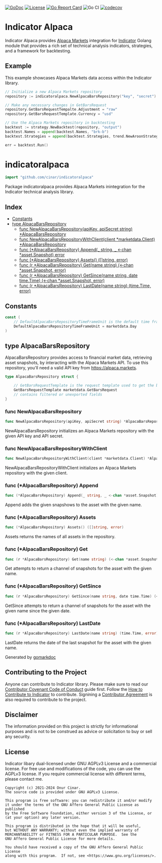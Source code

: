 [![GoDoc](https://godoc.org/github.com/cinar/indicatoralpaca?status.svg)](https://godoc.org/github.com/cinar/indicatoralpaca) [![License](https://img.shields.io/badge/License-AGPLv3-blue.svg)](https://opensource.org/licenses/AGPLv3) [![Go Report Card](https://goreportcard.com/badge/github.com/cinar/indicatoralpaca)](https://goreportcard.com/report/github.com/cinar/indicatoralpaca) ![Go CI](https://github.com/cinar/indicatoralpaca/actions/workflows/ci.yml/badge.svg) [![codecov](https://codecov.io/gh/cinar/indicatoralpaca/graph/badge.svg?token=AFZLMEBTVM)](https://codecov.io/gh/cinar/indicatoralpaca)

Indicator Alpaca
================

Indicator Alpaca provides [Alpaca Markets](https://alpaca.markets) integration for [Indicator](https://github.com/cinar/indicator) Golang module that provides a rich set of technical analysis indicators, strategies, and a framework for backtesting.

Example
-------

This example showcases Alpaca Markets data access within the Indicator library.

```go
// Initialize a new Alpaca Markets repository
repository := indicatoralpaca.NewAlpacaBarsRepository("key", "secret")

// Make any necessary changes in GetBarsRequest
repository.GetBarsRequestTempalte.Adjustment = "raw"
repository.GetBarsRequestTemplate.Currency = "usd"

// Use the Alpaca Markets repository in backtesting
backtest := strategy.NewBacktest(repository, "output")
backtest.Names = append(backtest.Names, "brk-b")
backtest.Strategies = append(backtest.Strategies, trend.NewAroonStrategy())

err = backtest.Run()
```

<!-- gomarkdoc:embed:start -->

<!-- Code generated by gomarkdoc. DO NOT EDIT -->

# indicatoralpaca

```go
import "github.com/cinar/indicatoralpaca"
```

Package indicatoralpaca provides Alpaca Markets inintegration for the Indicator technical analysis library.

## Index

- [Constants](<#constants>)
- [type AlpacaBarsRepository](<#AlpacaBarsRepository>)
  - [func NewAlpacaBarsRepository\(apiKey, apiSecret string\) \*AlpacaBarsRepository](<#NewAlpacaBarsRepository>)
  - [func NewAlpacaBarsRepositoryWithClient\(client \*marketdata.Client\) \*AlpacaBarsRepository](<#NewAlpacaBarsRepositoryWithClient>)
  - [func \(\*AlpacaBarsRepository\) Append\(\_ string, \_ \<\-chan \*asset.Snapshot\) error](<#AlpacaBarsRepository.Append>)
  - [func \(\*AlpacaBarsRepository\) Assets\(\) \(\[\]string, error\)](<#AlpacaBarsRepository.Assets>)
  - [func \(r \*AlpacaBarsRepository\) Get\(name string\) \(\<\-chan \*asset.Snapshot, error\)](<#AlpacaBarsRepository.Get>)
  - [func \(r \*AlpacaBarsRepository\) GetSince\(name string, date time.Time\) \(\<\-chan \*asset.Snapshot, error\)](<#AlpacaBarsRepository.GetSince>)
  - [func \(r \*AlpacaBarsRepository\) LastDate\(name string\) \(time.Time, error\)](<#AlpacaBarsRepository.LastDate>)


## Constants

<a name="DefaultAlpacaBarsRepositoryTimeFrameUnit"></a>

```go
const (
    // DefaultAlpacaBarsRepositoryTimeFrameUnit is the default time frame unit of a day.
    DefaultAlpacaBarsRepositoryTimeFrameUnit = marketdata.Day
)
```

<a name="AlpacaBarsRepository"></a>
## type AlpacaBarsRepository

AlpacaBarsRepository provides access to financial market data, retrieving asset snapshots, by interacting with the Alpaca Markets API. To use this repository, you'll need a valid API key from https://alpaca.markets.

```go
type AlpacaBarsRepository struct {

    // GetBarsRequestTemplate is the request template used to get the bars.
    GetBarsRequestTemplate marketdata.GetBarsRequest
    // contains filtered or unexported fields
}
```

<a name="NewAlpacaBarsRepository"></a>
### func NewAlpacaBarsRepository

```go
func NewAlpacaBarsRepository(apiKey, apiSecret string) *AlpacaBarsRepository
```

NewAlpacaBarsRepository initializes an Alpaca Markets repository with the given API key and API secret.

<a name="NewAlpacaBarsRepositoryWithClient"></a>
### func NewAlpacaBarsRepositoryWithClient

```go
func NewAlpacaBarsRepositoryWithClient(client *marketdata.Client) *AlpacaBarsRepository
```

NewAlpacaBarsRepositoryWithClient initializes an Alpaca Markets repository with the given client.

<a name="AlpacaBarsRepository.Append"></a>
### func \(\*AlpacaBarsRepository\) Append

```go
func (*AlpacaBarsRepository) Append(_ string, _ <-chan *asset.Snapshot) error
```

Append adds the given snapshows to the asset with the given name.

<a name="AlpacaBarsRepository.Assets"></a>
### func \(\*AlpacaBarsRepository\) Assets

```go
func (*AlpacaBarsRepository) Assets() ([]string, error)
```

Assets returns the names of all assets in the repository.

<a name="AlpacaBarsRepository.Get"></a>
### func \(\*AlpacaBarsRepository\) Get

```go
func (r *AlpacaBarsRepository) Get(name string) (<-chan *asset.Snapshot, error)
```

Get attempts to return a channel of snapshots for the asset with the given name.

<a name="AlpacaBarsRepository.GetSince"></a>
### func \(\*AlpacaBarsRepository\) GetSince

```go
func (r *AlpacaBarsRepository) GetSince(name string, date time.Time) (<-chan *asset.Snapshot, error)
```

GetSince attempts to return a channel of snapshots for the asset with the given name since the given date.

<a name="AlpacaBarsRepository.LastDate"></a>
### func \(\*AlpacaBarsRepository\) LastDate

```go
func (r *AlpacaBarsRepository) LastDate(name string) (time.Time, error)
```

LastDate returns the date of the last snapshot for the asset with the given name.

Generated by [gomarkdoc](<https://github.com/princjef/gomarkdoc>)


<!-- gomarkdoc:embed:end -->

Contributing to the Project
---------------------------

Anyone can contribute to Indicator library. Please make sure to read our [Contributor Covenant Code of Conduct](./CODE_OF_CONDUCT.md) guide first. Follow the [How to Contribute to Indicator](./CONTRIBUTING.md) to contribute. Signining a [Contributor Agreement](./CLA.md) is also required to contribute to the project.

Disclaimer
----------

The information provided on this project is strictly for informational purposes and is not to be construed as advice or solicitation to buy or sell any security.

License
-------

Indicator libary dual-licensed under GNU AGPLv3 License and a commercial license. For free use and modifications of the code, you can use the AGPLv3 license. If you require commercial license with different terms, please contact me.

```
Copyright (c) 2021-2024 Onur Cinar.    
The source code is provided under GNU AGPLv3 License.

This program is free software: you can redistribute it and/or modify
it under the terms of the GNU Affero General Public License as published
by the Free Software Foundation, either version 3 of the License, or
(at your option) any later version.

This program is distributed in the hope that it will be useful,
but WITHOUT ANY WARRANTY; without even the implied warranty of
MERCHANTABILITY or FITNESS FOR A PARTICULAR PURPOSE.  See the
GNU Affero General Public License for more details.

You should have received a copy of the GNU Affero General Public License
along with this program.  If not, see <https://www.gnu.org/licenses/>.
```
